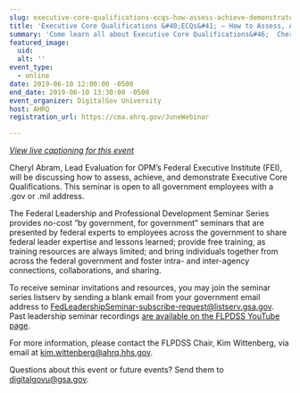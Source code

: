 ```yaml
---
slug: executive-core-qualifications-ecqs-how-assess-achieve-demonstrate-ecqs
title: 'Executive Core Qualifications &#40;ECQs&#41; – How to Assess, Achieve, and Demonstrate ECQs'
summary: 'Come learn all about Executive Core Qualifications&#46;  Cheryl Abram, Lead Evaluation for OPM’s Federal Executive Institute &#40;FEI&#41;, will be discussing how to assess, achieve, and demonstrate ECQs&#46;'
featured_image: 
  uid: 
  alt: ''
event_type: 
  - online
date: 2019-06-10 12:00:00 -0500
end_date: 2019-06-10 13:30:00 -0500
event_organizer: DigitalGov University
host: AHRQ
registration_url: https://cma.ahrq.gov/JuneWebinar

---
```


_[View live captioning for this event](https://www.captionedtext.com/client/event.aspx?EventID=4043824&CustomerID=321)_

Cheryl Abram, Lead Evaluation for OPM’s Federal Executive Institute (FEI), will be discussing how to assess, achieve, and demonstrate Executive Core Qualifications. This seminar is open to all government employees with a .gov or .mil address.
  
The Federal Leadership and Professional Development Seminar Series provides no-cost “by government, for government” seminars that are presented by federal experts to employees across the government to share federal leader expertise and lessons learned; provide free training, as training resources are always limited; and bring individuals together from across the federal government and foster intra- and inter-agency connections, collaborations, and sharing.

To receive seminar invitations and resources, you may join the seminar series listserv by sending a blank email from your government email address to [FedLeadershipSeminar-subscribe-request@listserv.gsa.gov](mailto:FedLeadershipSeminar-subscribe-request@listserv.gsa.gov). Past leadership seminar recordings [are available on the FLPDSS YouTube page](https://www.youtube.com/channel/UCJ1wh1JcX9nwin7w1f_S3fQ).

For more information, please contact the FLPDSS Chair, Kim Wittenberg, via email at [kim.wittenberg@ahrq.hhs.gov](mailto:kim.wittenberg@ahrq.hhs.gov).

Questions about this event or future events? Send them to [digitalgovu@gsa.gov](mailto:digitalgovu@gsa.gov).
